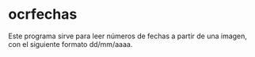 # ocrfechas

Este programa sirve para leer números de fechas a partir de una imagen, con el siguiente formato dd/mm/aaaa.
